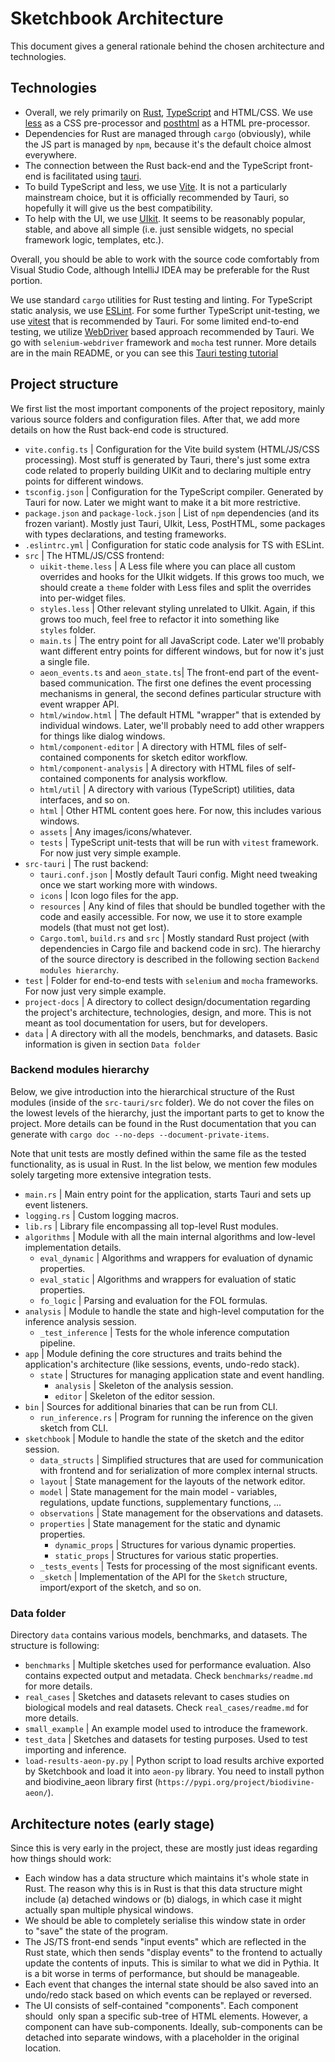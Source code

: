 # Sketchbook Architecture

This document gives a general rationale behind the chosen architecture and technologies.

## Technologies

- Overall, we rely primarily on [Rust](https://www.rust-lang.org/), [TypeScript](https://www.typescriptlang.org/) and HTML/CSS. We use [less](https://lesscss.org/usage/) as a CSS pre-processor and [posthtml](https://posthtml.org/#/) as a HTML pre-processor. 
- Dependencies for Rust are managed through `cargo` (obviously), while the JS part is managed by `npm`, because it's the default choice almost everywhere.
- The connection between the Rust back-end and the TypeScript front-end is facilitated using [tauri](https://tauri.app/).
- To build TypeScript and less, we use [Vite](https://vitejs.dev/). It is not a particularly mainstream choice, but it is officially recommended by Tauri, so hopefully it will give us the best compatibility.
- To help with the UI, we use [UIkit](https://getuikit.com/). It seems to be reasonably popular, stable, and above all simple (i.e. just sensible widgets, no special framework logic, templates, etc.).

Overall, you should be able to work with the source code comfortably from Visual Studio Code, although IntelliJ IDEA may be preferable for the Rust portion.

We use standard `cargo` utilities for Rust testing and linting. For TypeScript static analysis, we use [ESLint](https://eslint.org/). For some further TypeScript unit-testing, we use [vitest](https://vitest.dev/) that is recommended by Tauri. For some limited end-to-end testing, we utilize [WebDriver](https://www.w3.org/TR/webdriver/) based approach recommended by Tauri. We go with `selenium-webdriver` framework and `mocha` test runner. More details are in the main README, or you can see this [Tauri testing tutorial](https://jonaskruckenberg.github.io/tauri-docs-wip/development/testing.html)

## Project structure

We first list the most important components of the project repository, mainly various source folders and configuration files. After that, we add more details on how the Rust back-end code is structured.

- `vite.config.ts` | Configuration for the Vite build system (HTML/JS/CSS processing). Most stuff is generated by Tauri, there's just some extra code related to properly building UIKit and to declaring multiple entry points for different windows.
- `tsconfig.json` | Configuration for the TypeScript compiler. Generated by Tauri for now. Later we might want to make it a bit more restrictive.
- `package.json` and `package-lock.json` | List of `npm` dependencies (and its frozen variant). Mostly just Tauri, UIkit, Less, PostHTML, some packages with types declarations, and testing frameworks.
- `.eslintrc.yml` | Configuration for static code analysis for TS with ESLint.
- `src` | The HTML/JS/CSS frontend:
  - `uikit-theme.less` | A Less file where you can place all custom overrides and hooks for the UIkit widgets. If this grows too much, we should create a `theme` folder with Less files and split the overrides into per-widget files.
  - `styles.less` | Other relevant styling unrelated to UIkit. Again, if this grows too much, feel free to refactor it into something like `styles` folder.
  - `main.ts` | The entry point for all JavaScript code. Later we'll probably want different entry points for different windows, but for now it's just a single file.
  - `aeon_events.ts` and `aeon_state.ts`| The front-end part of the event-based communication. The first one defines the event processing mechanisms in general, the second defines particular structure with event wrapper API.
  - `html/window.html` | The default HTML "wrapper" that is extended by individual windows. Later, we'll probably need to add other wrappers for things like dialog windows.
  - `html/component-editor` | A directory with HTML files of self-contained components for sketch editor workflow. 
  - `html/component-analysis` | A directory with HTML files of self-contained components for analysis workflow. 
  - `html/util` | A directory with various (TypeScript) utilities, data interfaces, and so on. 
  - `html` | Other HTML content goes here. For now, this includes various windows.
  - `assets` | Any images/icons/whatever.
  - `tests` | TypeScript unit-tests that will be run with `vitest` framework. For now just very simple example.
- `src-tauri` | The rust backend:
  - `tauri.conf.json` | Mostly default Tauri config. Might need tweaking once we start working more with windows.
  - `icons` | Icon logo files for the app.  
  - `resources` | Any kind of files that should be bundled together with the code and easily accessible. For now, we use it to store example models (that must not get lost).  
  - `Cargo.toml`, `build.rs` and `src` | Mostly standard Rust project (with dependencies in Cargo file and backend code in src). The hierarchy of the source directory is described in the following section `Backend modules hierarchy`.
- `test` | Folder for end-to-end tests with `selenium` and `mocha` frameworks. For now just very simple example.
- `project-docs` | A directory to collect design/documentation regarding the project's architecture, technologies, design, and more. This is not meant as tool documentation for users, but for developers.
- `data` | A directory with all the models, benchmarks, and datasets. Basic information is given in section `Data folder`

### Backend modules hierarchy

Below, we give introduction into the hierarchical structure of the Rust modules (inside of the `src-tauri/src` folder).
We do not cover the files on the lowest levels of the hierarchy, just the important parts to get to know the project.
More details can be found in the Rust documentation that you can generate with `cargo doc --no-deps --document-private-items`. 

Note that unit tests are mostly defined within the same file as the tested functionality, as is usual in Rust. In the list below, we mention few modules solely targeting more extensive integration tests.

- `main.rs` | Main entry point for the application, starts Tauri and sets up event listeners.
- `logging.rs` | Custom logging macros.
- `lib.rs` | Library file encompassing all top-level Rust modules.
- `algorithms` | Module with all the main internal algorithms and low-level implementation details.
  - `eval_dynamic` | Algorithms and wrappers for evaluation of dynamic properties.
  - `eval_static` | Algorithms and wrappers for evaluation of static properties.
  - `fo_logic` | Parsing and evaluation for the FOL formulas.
- `analysis` | Module to handle the state and high-level computation for the inference analysis session.
  - `_test_inference` | Tests for the whole inference computation pipeline.
- `app` | Module defining the core structures and traits behind the application's architecture (like sessions, events, undo-redo stack).
  - `state` | Structures for managing application state and event handling.
    - `analysis` | Skeleton of the analysis session.
    - `editor` | Skeleton of the editor session.
- `bin` | Sources for additional binaries that can be run from CLI.
  - `run_inference.rs` | Program for running the inference on the given sketch from CLI.
- `sketchbook` | Module to handle the state of the sketch and the editor session.
  - `data_structs` | Simplified structures that are used for communication with frontend and for serialization of more complex internal structs.
  - `layout` | State management for the layouts of the network editor.
  - `model` | State management for the main model - variables, regulations, update functions, supplementary functions, ...
  - `observations` | State management for the observations and datasets.
  - `properties` | State management for the static and dynamic properties.
    - `dynamic_props` | Structures for various dynamic properties.
    - `static_props` | Structures for various static properties.
  - `_tests_events` | Tests for processing of the most significant events.
  - `_sketch` | Implementation of the API for the `Sketch` structure, import/export of the sketch, and so on.

### Data folder

Directory `data` contains various models, benchmarks, and datasets. The structure is following:
- `benchmarks` | Multiple sketches used for performance evaluation. Also contains expected output and metadata. Check `benchmarks/readme.md` for more details.
- `real_cases` | Sketches and datasets relevant to cases studies on biological models and real datasets. Check `real_cases/readme.md` for more details.
- `small_example` | An example model used to introduce the framework.
- `test_data` | Sketches and datasets for testing purposes. Used to test importing and inference.
- `load-results-aeon-py.py` | Python script to load results archive exported by Sketchbook and load it into `aeon-py` library. You need to install python and biodivine_aeon library first (`https://pypi.org/project/biodivine-aeon/`).


## Architecture notes (early stage)

Since this is very early in the project, these are mostly just ideas regarding how things should work:

- Each window has a data structure which maintains it's whole state in Rust. The reason why this is in Rust is that this data structure might include (a) detached windows or (b) dialogs, in which case it might actually span multiple physical windows.
- We should be able to completely serialise this window state in order to "save" the state of the program.
- The JS/TS front-end sends "input events" which are reflected in the Rust state, which then sends "display events" to the frontend to actually update the contents of inputs. This is similar to what we did in Pythia. It is a bit worse in terms of performance, but should be manageable.
- Each event that changes the internal state should be also saved into an undo/redo stack based on which events can be replayed or reversed.
- The UI consists of self-contained "components". Each component should  only span a specific sub-tree of HTML elements. However, a component can have sub-components. Ideally, sub-components can be detached into separate windows, with a placeholder in the original location.  
